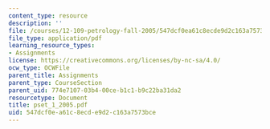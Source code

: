 ```yaml
---
content_type: resource
description: ''
file: /courses/12-109-petrology-fall-2005/547dcf0ea61c8ecde9d2c163a7573bce_pset_1_2005.pdf
file_type: application/pdf
learning_resource_types:
- Assignments
license: https://creativecommons.org/licenses/by-nc-sa/4.0/
ocw_type: OCWFile
parent_title: Assignments
parent_type: CourseSection
parent_uid: 774e7107-03b4-00ce-b1c1-b9c22ba31da2
resourcetype: Document
title: pset_1_2005.pdf
uid: 547dcf0e-a61c-8ecd-e9d2-c163a7573bce
---
```

